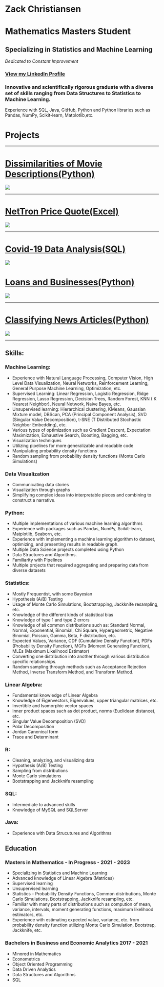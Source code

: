 # Zack Christiansen
# Mathematics Masters Student
## Specializing in Statistics and Machine Learning
_Dedicated to Constant Improvement_

### [View my LinkedIn Profile](https://www.linkedin.com/in/zack-christiansen-922705196/)

### Innovative and scientifically rigorous graduate with a diverse set of skills ranging from Data Structures to Statistics to Machine Learning. 

Experience with SQL, Java, GitHub, Python and Python libraries such as Pandas, NumPy, Scikit-learn, Matplotlib,etc. 

# Projects

---
# [Dissimilarities of Movie Descriptions(Python)](https://github.com/zacharychristian/Dissimilarities-of-Movie-Descriptions/blob/main/Cosine%20Similarity%20and%20Clustering.ipynb)
<img src="images/hierarchicalcluster.jpg?raw=true"/>

---

# [NetTron Price Quote(Excel)](https://github.com/zacharychristian/NetTron-Excel)
<img src = "images/1589710-200.png"/>

---

# [Covid-19 Data Analysis(SQL)](https://github.com/zacharychristian/AnalyzingCovidData/tree/main)
<img src = "images/covid.png"/>

# [Loans and Businesses(Python)](https://github.com/zacharychristian/BusinessLoans/blob/main/Small%20Businesses.ipynb)
<img src="images/benefits_of_business_loans.png?raw=true"/>

---
# [Classifying News Articles(Python)](https://github.com/zacharychristian/NewsArticles/blob/main/Classifying%20News%20Articles.ipynb)
<img src="images/news.png?raw=true"/>

---


## Skills:

### Machine Learning:
- Experience with Natural Language Processing, Computer Vision, High Level Data Visualization, Neural Networks, Reinforcement Learning, General Purpose Machine Learning, Optimization, etc.
- Supervised Learning: Linear Regression, Logistic Regression, Ridge Regression, Lasso Regression, Decision Trees, Random Forest, KNN ( K Nearest Neighbor), Neural Network, Naive Bayes, etc.
- Unsupervised learning: Hierarchical clustering, KMeans, Gaussian Mixture model, DBScan, PCA (Principal Component Analysis), SVD (Singular Value Decomposition),  t-SNE (T Distributed Stochastic Neighbor Embedding), etc.
- Various types of optimization such as Gradient Descent, Expectation Maximization, Exhaustive Search, Boosting, Bagging, etc.
- Visualization techniques 
- Utilizing pipelines for more generalizable and readable code
- Manipulating probability density functions
- Random sampling from probability density functions (Monte Carlo Simulations)

### Data Visualization
- Communicating data stories
- Visualization through graphs
- Simplifying complex ideas into interpretable pieces and combining to construct a narrative.

### Python:
- Multiple implementations of various machine learning algorithms
- Experience with packages such as Pandas, NumPy, Scikit-learn, Matplotlib, Seaborn, etc.
- Experience with implementing a machine learning algorithm to dataset, optimizing, and presenting results in readable graph.
- Multiple Data Science projects completed using Python
- Data Structures and Algorithms.
- Familiarity with Pipelines
- Multiple projects that required aggregating and preparing data from diverse datasets

### Statistics:
- Mostly Frequentist, with some Bayesian
- Hypothesis (A/B) Testing
- Usage of Monte Carlo Simulations, Bootstrapping, Jackknife resampling, etc.
- Knowledge of the different kinds of statistical bias
- Knowledge of type 1 and type 2 errors
- Knowledge of all common distributions such as: Standard Normal, Normal, Exponential, Binomial, Chi Square, Hypergeometric, Negative Binomial, Poisson, Gamma, Beta, F distribution, etc.
- Expected Values, Variance, CDF (Cumulative Density Function), PDFs (Probability Density Function), MGFs (Moment Generating Function), MLEs (Maximum Likelihood Estimator)
- Converting one distribution into another through various distribution specific relationships.
- Random sampling through methods such as Acceptance Rejection Method, Inverse Transform Method, and Transform Method.

### Linear Algebra:
- Fundamental knowledge of Linear Algebra
- Knowledge of Eigenvectors, Eigenvalues, upper triangular matrices, etc.
- Invertible and Isomorphic vector spaces
- Inner product spaces such as dot product, norms (Euclidean distance), etc.
- Singular Value Decomposition (SVD)
- Polar Decomposition
- Jordan Canonical form
- Trace and Determinant

### R:
- Cleaning, analyzing, and visualizing data
- Hypothesis (A/B) Testing
- Sampling from distributions
- Monte Carlo simulations
- Bootstrapping and Jackknife resampling

### SQL:
- Intermediate to advanced skills
- Knowledge of MySQL and SQLServer

### Java: 
- Experience with Data Strucutures and Algorithms

## Education
### Masters in Mathematics - In Progress - 2021 - 2023
- Specializing in Statistics and Machine Learning
- Advanced knowledge of Linear Algebra (Matrices)
- Supervised learning 
- Unsupervised learning 
- Statistics - Probability Density Functions, Common distributions, Monte Carlo Simulations, Bootstrapping, Jackknife resampling, etc.
- Familiar with many parts of distributions such as compution of mean, variance, intervals, moment generating functions, maximum likelihood estimators, etc.
- Experience with estimating expected value, variance, etc. from probability density function utilizing Monte Carlo Simulation, Bootstrap, Jackknife, etc.

### Bachelors in Business and Economic Analytics  2017 - 2021
- Minored in Mathematics
- Econometrics
- Object Oriented Programming
- Data Driven Analytics
- Data Structures and Algorithms
- SQL 
